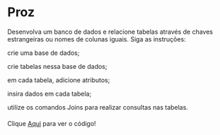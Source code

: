 # Proz

Desenvolva um banco de dados e relacione tabelas através de chaves estrangeiras ou nomes de colunas iguais. Siga as instruções:

crie uma base de dados; 

crie tabelas nessa base de dados;

em cada tabela, adicione atributos;

insira dados em cada tabela;

utilize os comandos Joins para realizar consultas nas tabelas. 

#### 

Clique [Aqui](https://github.com/brunonavarone/Proz/blob/main/Atividades_CodePark/Atividade_BDII_01/Atividade_BDII_01.sql) para ver o código!

